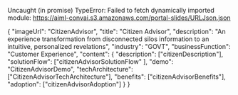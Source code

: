 Uncaught (in promise) TypeError: Failed to fetch dynamically imported module: https://aiml-convai.s3.amazonaws.com/portal-slides/URLJson.json


{
  "imageUrl": "CitizenAdvisor",
  "title": "Citizen Advisor",
  "description": "An experience transformation from disconnected silos information to an intuitive, personalized revelations",
  "industry": "GOVT",
  "businessFunction": "Customer Experience",
  "content": {
    "description": ["citizenDescription"],
    "solutionFlow": ["citizenAdvisorSolutionFlow" ],
    "demo": "CitizenAdvisorDemo",
    "techArchitecture": ["CitizenAdvisorTechArchitecture"],
    "benefits": ["citizenAdvisorBenefits"],
    "adoption": ["citizenAdvisorAdoption"]
  }
}
